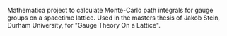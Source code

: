 Mathematica project to calculate Monte-Carlo path integrals for gauge groups on a spacetime lattice. Used in the masters thesis of Jakob Stein, Durham University, for "Gauge Theory On a Lattice".
